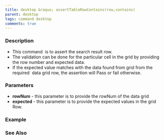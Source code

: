 ```yaml
---
title: desktop &raquo; assertTableRowContains(row,contains)
parent: desktop
tags: command desktop
comments: true
---
```


### Description

- This command  is to assert the search result row.
- The validation can be done for the particular cell in the grid by providing the row number and expected data.
- If the expected value matches with the data found from grid from the required  data grid row, the assertion will Pass or fail otherwise.

### Parameters

- **rowNum** -  this parameter is to provide the rowNum of the data grid
- **expected** - this parameter is to provide the expected values in the grid Row.

### Example


### See Also
